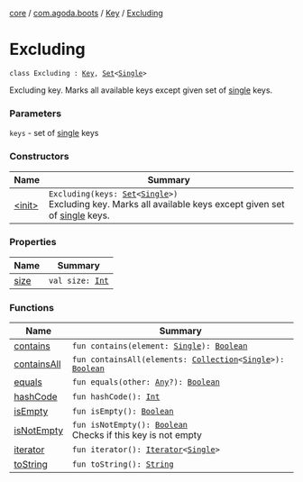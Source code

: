 [core](../../../index.md) / [com.agoda.boots](../../index.md) / [Key](../index.md) / [Excluding](./index.md)

# Excluding

`class Excluding : `[`Key`](../index.md)`, `[`Set`](https://kotlinlang.org/api/latest/jvm/stdlib/kotlin.collections/-set/index.html)`<`[`Single`](../-single/index.md)`>`

Excluding key. Marks all available keys except given set of [single](../-single/index.md) keys.

### Parameters

`keys` - set of [single](../-single/index.md) keys

### Constructors

| Name | Summary |
|---|---|
| [&lt;init&gt;](-init-.md) | `Excluding(keys: `[`Set`](https://kotlinlang.org/api/latest/jvm/stdlib/kotlin.collections/-set/index.html)`<`[`Single`](../-single/index.md)`>)`<br>Excluding key. Marks all available keys except given set of [single](../-single/index.md) keys. |

### Properties

| Name | Summary |
|---|---|
| [size](size.md) | `val size: `[`Int`](https://kotlinlang.org/api/latest/jvm/stdlib/kotlin/-int/index.html) |

### Functions

| Name | Summary |
|---|---|
| [contains](contains.md) | `fun contains(element: `[`Single`](../-single/index.md)`): `[`Boolean`](https://kotlinlang.org/api/latest/jvm/stdlib/kotlin/-boolean/index.html) |
| [containsAll](contains-all.md) | `fun containsAll(elements: `[`Collection`](https://kotlinlang.org/api/latest/jvm/stdlib/kotlin.collections/-collection/index.html)`<`[`Single`](../-single/index.md)`>): `[`Boolean`](https://kotlinlang.org/api/latest/jvm/stdlib/kotlin/-boolean/index.html) |
| [equals](equals.md) | `fun equals(other: `[`Any`](https://kotlinlang.org/api/latest/jvm/stdlib/kotlin/-any/index.html)`?): `[`Boolean`](https://kotlinlang.org/api/latest/jvm/stdlib/kotlin/-boolean/index.html) |
| [hashCode](hash-code.md) | `fun hashCode(): `[`Int`](https://kotlinlang.org/api/latest/jvm/stdlib/kotlin/-int/index.html) |
| [isEmpty](is-empty.md) | `fun isEmpty(): `[`Boolean`](https://kotlinlang.org/api/latest/jvm/stdlib/kotlin/-boolean/index.html) |
| [isNotEmpty](is-not-empty.md) | `fun isNotEmpty(): `[`Boolean`](https://kotlinlang.org/api/latest/jvm/stdlib/kotlin/-boolean/index.html)<br>Checks if this key is not empty |
| [iterator](iterator.md) | `fun iterator(): `[`Iterator`](https://kotlinlang.org/api/latest/jvm/stdlib/kotlin.collections/-iterator/index.html)`<`[`Single`](../-single/index.md)`>` |
| [toString](to-string.md) | `fun toString(): `[`String`](https://kotlinlang.org/api/latest/jvm/stdlib/kotlin/-string/index.html) |
